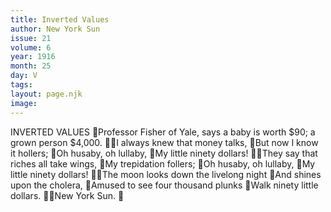 ```yaml
---
title: Inverted Values
author: New York Sun
issue: 21
volume: 6
year: 1916
month: 25
day: V
tags:
layout: page.njk
image:
---
```

INVERTED VALUES Professor Fisher of Yale, says a baby is worth $90; a grown person $4,000. I always knew that money talks, But now I know it hollers; Oh husaby, oh lullaby, My little ninety dollars! They say that riches all take wings, My trepidation follers; Oh husaby, oh lullaby, My little ninety dollars! The moon looks down the livelong night And shines upon the cholera, Amused to see four thousand plunks Walk ninety little dollars. New York Sun. 
